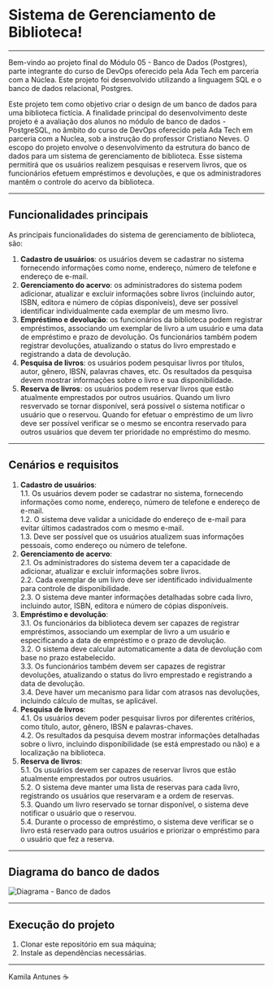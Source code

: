 # Sistema de Gerenciamento de Biblioteca!
<hr>

Bem-vindo ao projeto final do Módulo 05 - Banco de Dados (Postgres), parte integrante do curso de DevOps oferecido pela Ada Tech em parceria com a Núclea. Este projeto foi desenvolvido utilizando a linguagem SQL e o banco de dados relacional, Postgres.

Este projeto tem como objetivo criar o design de um banco de dados para uma biblioteca fictícia. A finalidade principal do desenvolvimento deste projeto é a avaliação dos alunos no módulo de banco de dados - PostgreSQL, no âmbito do curso de DevOps oferecido pela Ada Tech em parceria com a Nuclea, sob a instrução do professor Cristiano Neves.
O escopo do projeto envolve o desenvolvimento da estrutura do banco de dados para um sistema de gerenciamento de biblioteca. Esse sistema permitirá que os usuários realizem pesquisas e reservem livros, que os funcionários efetuem empréstimos e devoluções, e que os administradores mantêm o controle do acervo da biblioteca.
<hr>

## Funcionalidades principais
As principais funcionalidades do sistema de gerenciamento de biblioteca, são:
1. **Cadastro de usuários**: os usuários devem se cadastrar no sistema fornecendo informações como nome, endereço, número de telefone e endereço de e-mail.
2. **Gerenciamento do acervo**: os administradores do sistema podem adicionar, atualizar e excluir informações sobre livros (incluindo autor, ISBN, editora e número de cópias disponíveis), deve ser possível identificar individualmente cada exemplar de um mesmo livro.
3. **Empréstimo e devolução**: os funcionários da biblioteca podem registrar empréstimos, associando um exemplar de livro a um usuário e uma data de empréstimo e prazo de devolução. Os funcionários também podem registrar devoluções, atualizando o status do livro emprestado e registrando a data de devolução.
4. **Pesquisa de livros**: os usuários podem pesquisar livros por títulos, autor, gênero, IBSN, palavras chaves, etc. Os resultados da pesquisa devem mostrar informações sobre o livro e sua disponibilidade.
5. **Reserva de livros**: os usuários podem reservar livros que estão atualmente emprestados por outros usuários. Quando um livro resvervado se tornar disponível, será possível o sistema notificar o usuário que o reservou. Quando for efetuar o empréstimo de um livro deve ser possível verificar se o mesmo se encontra reservado para outros usuários que devem ter prioridade no empréstimo do mesmo.
<hr>

## Cenários e requisitos
1. **Cadastro de usuários**: <br>
    1.1. Os usuários devem poder se cadastrar no sistema, fornecendo informações como nome, endereço, número de telefone e endereço de e-mail.<br>
    1.2. O sistema deve validar a unicidade do endereço de e-mail para evitar últimos cadastrados com o mesmo e-mail.<br>
    1.3. Deve ser possível que os usuários atualizem suas informações pessoais, como endereço ou número de telefone.<br>
2. **Gerenciamento de acervo**:<br>
    2.1. Os administradores do sistema devem ter a capacidade de adicionar, atualizar e excluir informações sobre livros.<br>
    2.2. Cada exemplar de um livro deve ser identificado individualmente para controle de disponibilidade.<br>
    2.3. O sistema deve manter informações detalhadas sobre cada livro, incluindo autor, ISBN, editora e número de cópias disponíveis.
3. **Empréstimo e devolução**:<br>
    3.1. Os funcionários da biblioteca devem ser capazes de registrar empréstimos, associando um exemplar de livro a um usuário e especificando a data de empréstimo e o prazo de devolução.<br>
    3.2. O sistema deve calcular automaticamente a data de devolução com base no prazo estabelecido.<br>
    3.3. Os funcionários também devem ser capazes de registrar devoluções, atualizando o status do livro emprestado e registrando a data de devolução.<br>
    3.4. Deve haver um mecanismo para lidar com atrasos nas devoluções, incluindo cálculo de multas, se aplicável.
4. **Pesquisa de livros**:<br>
    4.1. Os usuários devem poder pesquisar livros por diferentes critérios, como título, autor, gênero, IBSN e palavras-chaves.<br>
    4.2. Os resultados da pesquisa devem mostrar informações detalhadas sobre o livro, incluindo disponibilidade (se está emprestado ou não) e a localização na biblioteca.
5. **Reserva de livros**:<br>
    5.1. Os usuários devem ser capazes de reservar livros que estão atualmente emprestados por outros usuários.<br>
    5.2. O sistema deve manter uma lista de reservas para cada livro, registrando os usuários que reservaram e a ordem de reservas.<br>
    5.3. Quando um livro reservado se tornar disponível, o sistema deve notificar o usuário que o reservou.<br>
    5.4. Durante o processo de empréstimo, o sistema deve verificar se o livro está reservado para outros usuários e priorizar o empréstimo para o usuário que fez a reserva.
<hr>

## Diagrama do banco de dados
![Diagrama - Banco de dados](https://github.com/kamilaantunes/projeto-postgres-ada/assets/55604601/f4d7bd6c-a8ed-4f39-83fe-01a839435554)
<hr>

## Execução do projeto
1. Clonar este repositório em sua máquina;
2. Instale as dependências necessárias.
<hr>

Kamila Antunes ☕
